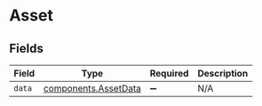 # Asset


## Fields

| Field                                                        | Type                                                         | Required                                                     | Description                                                  |
| ------------------------------------------------------------ | ------------------------------------------------------------ | ------------------------------------------------------------ | ------------------------------------------------------------ |
| `data`                                                       | [components.AssetData](../../models/components/assetdata.md) | :heavy_minus_sign:                                           | N/A                                                          |